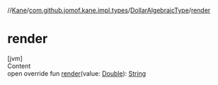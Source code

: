 //[Kane](../../index.md)/[com.github.jomof.kane.impl.types](../index.md)/[DollarAlgebraicType](index.md)/[render](render.md)



# render  
[jvm]  
Content  
open override fun [render](render.md)(value: [Double](https://kotlinlang.org/api/latest/jvm/stdlib/kotlin/-double/index.html)): [String](https://kotlinlang.org/api/latest/jvm/stdlib/kotlin/-string/index.html)  



